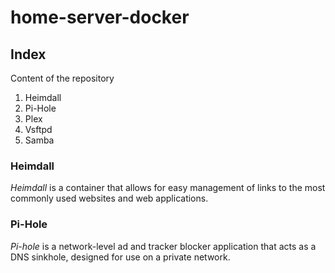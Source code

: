 # **home-server-docker**

## **Index**
Content of the repository
1. Heimdall
2. Pi-Hole
3. Plex
4. Vsftpd
5. Samba
   
### **Heimdall**
*Heimdall* is a container that allows for easy management of links to the most commonly used websites and web applications.
### **Pi-Hole**
*Pi-hole* is a network-level ad and tracker blocker application that acts as a DNS sinkhole, designed for use on a private network.
